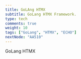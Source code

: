 ```yaml
---
title: GoLAng HTMX
subtitle: GoLang HTMX Framework.
type: tech
comments: true
weight: 10
tags: ["GoLang", "HTMX", "ECHO"]
nextNode: "AA510"
---
```

GoLang HTMX 